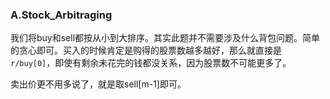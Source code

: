 ### A.Stock_Arbitraging

我们将buy和sell都按从小到大排序。其实此题并不需要涉及什么背包问题。简单的贪心即可。买入的时候肯定是购得的股票数越多越好，那么就直接是```r/buy[0]```，即使有剩余未花完的钱都没关系，因为股票数不可能更多了。

卖出价更不用多说了，就是取sell[m-1]即可。
